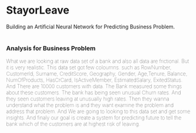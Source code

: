 # StayorLeave   
Building an Artificial Neural Network for Predicting Business Problem.
<br></br>

### Analysis for Business Problem
<p style="font-weight:100">
What we are looking at raw data set of a bank and also all data are frictional. But it is very realistic. This data set got few coloumns. such as RowNumber, CustomerId, Surname, CreditScore, Geography, Gender, Age,Tenure, Balance, NumOfProducts, HasCrCard, IsActiveMember,  EstimatedSalary, ExitedStatus. And There are 10000 customers with data. The Bank measured some things about these customers. The bank has being seen unusual Churn rates. And they seen customers leaving at unusually high rates. Then they wanna understand what the problem is and they want examine the problem and address that problem. And We are going to looking to this data set and get some insights. And finaly our goal is create a system for predicting future to tell the bank which of the customers are at highest risk of leaving.  
</p>

